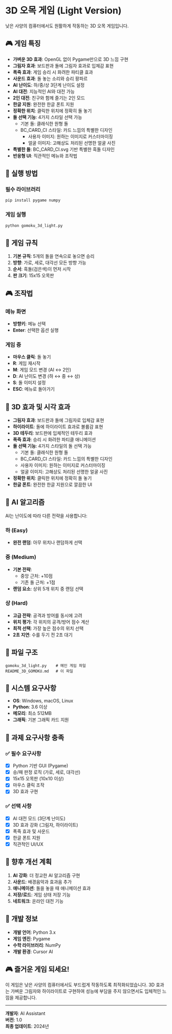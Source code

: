 # 3D 오목 게임 (Light Version)

낮은 사양의 컴퓨터에서도 원활하게 작동하는 3D 오목 게임입니다.

## 🎮 게임 특징

- **가벼운 3D 효과**: OpenGL 없이 Pygame만으로 3D 느낌 구현
- **그림자 효과**: 보드판과 돌에 그림자 효과로 입체감 표현
- **폭죽 효과**: 게임 승리 시 화려한 파티클 효과
- **사운드 효과**: 돌 놓는 소리와 승리 팡파르
- **AI 난이도**: 하/중/상 3단계 난이도 설정
- **AI 대전**: 지능적인 AI와 대전 가능
- **2인 대전**: 친구와 함께 즐기는 2인 모드
- **한글 지원**: 완전한 한글 폰트 지원
- **정확한 위치**: 클릭한 위치에 정확히 돌 놓기
- **돌 선택 기능**: 4가지 스타일 선택 가능
  - 기본 돌: 클래식한 원형 돌
  - BC_CARD_CI 스타일: 카드 느낌의 특별한 디자인
      - 사용자 이미지: 원하는 이미지로 커스터마이징
    - 얼굴 이미지: 고해상도 처리된 선명한 얼굴 사진
- **특별한 돌**: BC_CARD_CI.svg 기반 특별한 흑돌 디자인
- **반응형 UI**: 직관적인 메뉴와 조작법

## 🚀 실행 방법

### 필수 라이브러리
```bash
pip install pygame numpy
```

### 게임 실행
```bash
python gomoku_3d_light.py
```

## 🎯 게임 규칙

1. **기본 규칙**: 5개의 돌을 연속으로 놓으면 승리
2. **방향**: 가로, 세로, 대각선 모든 방향 가능
3. **순서**: 흑돌(검은색)이 먼저 시작
4. **판 크기**: 15x15 오목판

## 🎮 조작법

### 메뉴 화면
- **방향키**: 메뉴 선택
- **Enter**: 선택한 옵션 실행

### 게임 중
- **마우스 클릭**: 돌 놓기
- **R**: 게임 재시작
- **M**: 게임 모드 변경 (AI ↔ 2인)
- **D**: AI 난이도 변경 (하 ↔ 중 ↔ 상)
- **S**: 돌 이미지 설정
- **ESC**: 메뉴로 돌아가기

## 🎨 3D 효과 및 시각 효과

- **그림자 효과**: 보드판과 돌에 그림자로 입체감 표현
- **하이라이트**: 돌에 하이라이트 효과로 볼륨감 표현
- **3D 테두리**: 보드판에 입체적인 테두리 효과
- **폭죽 효과**: 승리 시 화려한 파티클 애니메이션
- **돌 선택 기능**: 4가지 스타일의 돌 선택 가능
  - 기본 돌: 클래식한 원형 돌
  - BC_CARD_CI 스타일: 카드 느낌의 특별한 디자인
  - 사용자 이미지: 원하는 이미지로 커스터마이징
  - 얼굴 이미지: 고해상도 처리된 선명한 얼굴 사진
- **정확한 위치**: 클릭한 위치에 정확히 돌 놓기
- **한글 폰트**: 완전한 한글 지원으로 깔끔한 UI

## 🤖 AI 알고리즘

AI는 난이도에 따라 다른 전략을 사용합니다:

### 하 (Easy)
- **완전 랜덤**: 아무 위치나 랜덤하게 선택

### 중 (Medium)
- **기본 전략**:
  - 중앙 근처: +10점
  - 기존 돌 근처: +1점
- **랜덤 요소**: 상위 5개 위치 중 랜덤 선택

### 상 (Hard)
- **고급 전략**: 공격과 방어를 동시에 고려
- **위치 평가**: 각 위치의 공격/방어 점수 계산
- **최적 선택**: 가장 높은 점수의 위치 선택
- **2초 지연**: 수를 두기 전 2초 대기

## 📁 파일 구조

```
gomoku_3d_light.py    # 메인 게임 파일
README_3D_GOMOKU.md   # 이 파일
```

## 🔧 시스템 요구사항

- **OS**: Windows, macOS, Linux
- **Python**: 3.6 이상
- **메모리**: 최소 512MB
- **그래픽**: 기본 그래픽 카드 지원

## 🎯 과제 요구사항 충족

### ✅ 필수 요구사항
- [x] Python 기반 GUI (Pygame)
- [x] 승/패 판정 로직 (가로, 세로, 대각선)
- [x] 15x15 오목판 (10x10 이상)
- [x] 마우스 클릭 조작
- [x] 3D 효과 구현

### ✅ 선택 사항
- [x] AI 대전 모드 (3단계 난이도)
- [x] 3D 효과 강화 (그림자, 하이라이트)
- [x] 폭죽 효과 및 사운드
- [x] 한글 폰트 지원
- [x] 직관적인 UI/UX

## 🚀 향후 개선 계획

1. **AI 강화**: 더 정교한 AI 알고리즘 구현
2. **사운드**: 배경음악과 효과음 추가
3. **애니메이션**: 돌을 놓을 때 애니메이션 효과
4. **저장/로드**: 게임 상태 저장 기능
5. **네트워크**: 온라인 대전 기능

## 📝 개발 정보

- **개발 언어**: Python 3.x
- **게임 엔진**: Pygame
- **수학 라이브러리**: NumPy
- **개발 환경**: Cursor AI

## 🎮 즐거운 게임 되세요!

이 게임은 낮은 사양의 컴퓨터에서도 부드럽게 작동하도록 최적화되었습니다. 
3D 효과는 가벼운 그림자와 하이라이트로 구현하여 성능에 부담을 주지 않으면서도 
입체적인 느낌을 제공합니다.

---

**개발자**: AI Assistant  
**버전**: 1.0  
**최종 업데이트**: 2024년 